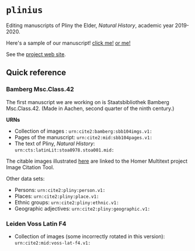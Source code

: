 # `plinius`


Editing manuscripts of Pliny the Elder, *Natural History*, academic year 2019-2020.

Here's a sample of our manuscript! [click me!](http://www.homermultitext.org/ict2/?urn=urn:cite2:bamberg:sbb104imgs.v1:sbb00000104_00272) [or me!](http://www.homermultitext.org/ict2/?urn=urn:cite2:bamberg:sbb104imgs.v1:sbb00000104_00259)

See the [project web site](https://hcmid.github.io/plinius/).


## Quick reference


### Bamberg Msc.Class.42

The first manuscript we are working on is Staatsbibliothek Bamberg Msc.Class.42.  (Made in Aachen, second quarter of the ninth century.)

**URNs**


-   Collection of images :   `urn:cite2:bamberg:sbb104imgs.v1:`
-   Pages of the manuscript:  `urn:cite2:mid:sbb104pages.v1:`
-   The text of Pliny, *Natural History*: `urn:cts:latinLit:stoa0978.stoa001.mid:`

The citable images illustrated [here](https://github.com/HCMID/plinius/blob/master/views/sbb104.md) are linked to the Homer Multitext project Image Citation Tool.


Other data sets:

-   Persons: `urn:cite2:pliny:person.v1:`
-   Places: `urn:cite2:pliny:place.v1:`
-   Ethnic groups: `urn:cite2:pliny:ethnic.v1:`
-   Geographic adjectives: `urn:cite2:pliny:geographic.v1:`


### Leiden Voss Latin F4

- Collection of images (some incorrectly rotated in this version):  `urn:cite2:mid:voss-lat-f4.v1:`
